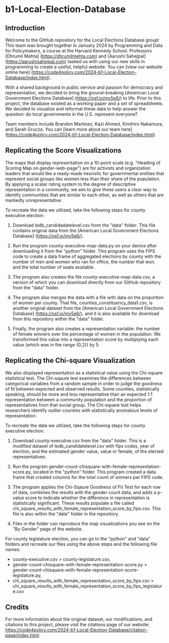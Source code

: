 # b1-Local-Election-Database

## Introduction

Welcome to the GitHub repository for the Local Elections Database group! This team was brought together in January 2024 by Programming and Data for Policymakers, a course at the Harvard Kennedy School. Professors [Dhrumil Mehta] (https://dhrumilmehta.com) and [Aarushi Sahejpal] (https://aarushisahejpal.com) tasked us with using our new skills in programming to create a useful, helpful website. You can [view our website online here] (https://code4policy.com/2024-b1-Local-Election-Database/index.html).

With a shared background in public service and passion for democracy and representation, we decided to bring the ground-breaking [American Local Government Elections Database] (https://osf.io/mv5e6/) to life. Prior to this project, the database existed as a working paper and a set of spreadsheets. We decided to visualize and reformat these data to help answer the question: do local governments in the U.S. represent everyone?

Team members include Brandon Martinez, Kazi Ahmed, Kimihiro Nakamura, and Sarah Grucza. You can [learn more about our team here] (https://code4policy.com/2024-b1-Local-Election-Database/index.html).

## Replicating the Score Visualizations

The maps that display representation on a 10-point scale (e.g. "Heading of Scoring Map on gender-web-page") are for activists and organization leaders that would like a ready-made heuristic for governmental entities that represent social groups like women less than their share of the population. By applying a scalar rating system to the degree of descriptive representation in a community, we aim to give these users a clear way to identify communities that are similar to each other, as well as others that are markedly unrepresentative.

To recreate the data we utilized, take the following steps for county executive election: 

1. Download ledb_candidadatelevel.csv from the "data" folder. This file contains original data from the [American Local Government Elections Database] (https://osf.io/mv5e6/).

2. Run the program county-executive-map-data.py on your device after downloading it from the "python" folder. This program uses the FIPS code to create a data frame of aggregated elections by county with the number of men and women who ran for office, the number that won, and the total number of seats available. 

3. The program also creates the file county-executive-map-data.csv, a version of which you can download directly from our GitHub repository from the "data" folder.

4. The program also merges the data with a file with data on the proportion of women per county. That file, counties_constituency_data1.csv, is another original dataset from the [American Local Government Elections Database] (https://osf.io/mv5e6/), and it is also available for download from this repository within the "data" folder.

5. Finally, the program also creates a representation variable: the number of female winners over the percentage of women in the population. We transformed this value into a representation score by multiplying each value (which was in the range {0,2}) by 5. 

## Replicating the Chi-square Visualization

We also displayed representation as a statistical value using the Chi-square statistical test. The Chi-sqaure test examines the differences between categorical variables from a random sample in order to judge the goodness of fit between expected and observed results. Some counties, statistically speaking, should be more and less representative than an expected 1:1 representation between a community population and the proportion of representatives from that social group. The Chi-square test helps researchers identify outlier counties with statistically anomalous levels of representation.

To recreate the data we utilized, take the following steps for county executive election: 

1. Download county-executive.csv from the "data" folder. This is a modified dataset of ledb_candidatelevel.csv with fips codes, year of election, and the estimated gender value, value or female, of the elected representatives.

2. Run the program gender-count-chisquare-with-female-representation-score.py, located in the "python" folder. This program created a data frame that created columns for the total count of winners per FIPS code. 

3. The program applies the Chi-Sqaure Goodness of Fit Test for each row of data, combines the results with the gender count data, and adds a p-value score to indicate whether the difference in representation is statistically significant. These results populate a file called chi_square_results_with_female_representation_score_by_fips.csv. This file is also within the "data" folder in the repository.

4. Files in the folder can reproduce the map visualizations you see on the "By Gender" page of the website.

For county legislature election, you can go to the "python" and "data" folders and recreate our files using the above steps and the following file names: 

- county-executive.csv > county-legislature.csv, 
- gender-count-chisquare-with-female-representation-score.py > gender-count-chisquare-with-female-representation-score-legislature.py, 
- chi_square_results_with_female_representation_score_by_fips.csv > chi_square_results_with_female_representation_score_by_fips_legislature.csv

## Credits

For more information about the original dataset, our modifications, and citations to this project, please visit the citations page of our website: https://code4policy.com/2024-b1-Local-Election-Database/citation-page/index.html. 
